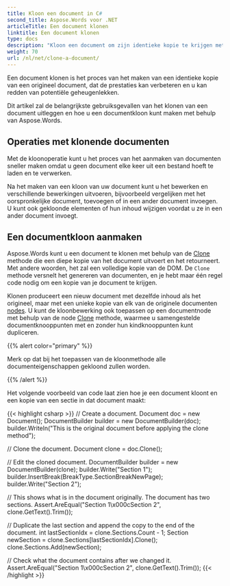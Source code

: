 ```yaml
---
title: Kloon een document in C#
second_title: Aspose.Words voor .NET
articleTitle: Een document klonen
linktitle: Een document klonen
type: docs
description: "Kloon een document om zijn identieke kopie te krijgen met behulp van C#. Bij het maken van een kopie worden knooppunten en eigenschappen van het originele document gekloond."
weight: 70
url: /nl/net/clone-a-document/
---
```


Een document klonen is het proces van het maken van een identieke kopie van een origineel document, dat de prestaties kan verbeteren en u kan redden van potentiële geheugenlekken.

Dit artikel zal de belangrijkste gebruiksgevallen van het klonen van een document uitleggen en hoe u een documentkloon kunt maken met behulp van Aspose.Words.

## Operaties met klonende documenten

Met de kloonoperatie kunt u het proces van het aanmaken van documenten sneller maken omdat u geen document elke keer uit een bestand hoeft te laden en te verwerken.

Na het maken van een kloon van uw document kunt u het bewerken en verschillende bewerkingen uitvoeren, bijvoorbeeld vergelijken met het oorspronkelijke document, toevoegen of in een ander document invoegen. U kunt ook gekloonde elementen of hun inhoud wijzigen voordat u ze in een ander document invoegt.

## Een documentkloon aanmaken

Aspose.Words kunt u een document te klonen met behulp van de [Clone](https://reference.aspose.com/words/net/aspose.words/document/clone/) methode die een diepe kopie van het document uitvoert en het retourneert. Met andere woorden, het zal een volledige kopie van de DOM. De `Clone` methode versnelt het genereren van documenten, en je hebt maar één regel code nodig om een kopie van je document te krijgen.

Klonen produceert een nieuw document met dezelfde inhoud als het origineel, maar met een unieke kopie van elk van de originele documenten [nodes](https://reference.aspose.com/words/net/aspose.words/node/). U kunt de kloonbewerking ook toepassen op een documentnode met behulp van de node [Clone](https://reference.aspose.com/words/net/aspose.words/node/clone/) methode, waarmee u samengestelde documentknooppunten met en zonder hun kindknooppunten kunt dupliceren.

{{% alert color="primary" %}}

Merk op dat bij het toepassen van de kloonmethode alle documenteigenschappen gekloond zullen worden.

{{% /alert %}}

Het volgende voorbeeld van code laat zien hoe je een document kloont en een kopie van een sectie in dat document maakt:

{{< highlight csharp >}}
// Create a document.
Document doc = new Document();
DocumentBuilder builder = new DocumentBuilder(doc);
builder.Writeln("This is the original document before applying the clone method"); 

// Clone the document.
Document clone = doc.Clone();

// Edit the cloned document.
DocumentBuilder builder = new DocumentBuilder(clone);
builder.Write("Section 1");
builder.InsertBreak(BreakType.SectionBreakNewPage);
builder.Write("Section 2");

// This shows what is in the document originally. The document has two sections.
Assert.AreEqual("Section 1\x000cSection 2", clone.GetText().Trim());

// Duplicate the last section and append the copy to the end of the document.
int lastSectionIdx = clone.Sections.Count - 1;
Section newSection = clone.Sections[lastSectionIdx].Clone();
clone.Sections.Add(newSection);

// Check what the document contains after we changed it.
Assert.AreEqual("Section 1\x000cSection 2", clone.GetText().Trim());
{{< /highlight >}}
